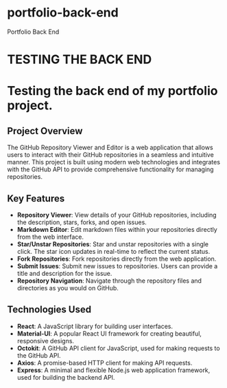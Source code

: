 # portfolio-back-end
Portfolio Back End

# TESTING THE BACK END
# Testing the back end of my portfolio project.

## Project Overview

The GitHub Repository Viewer and Editor is a web application that allows users to interact with their GitHub repositories in a seamless and intuitive manner. This project is built using modern web technologies and integrates with the GitHub API to provide comprehensive functionality for managing repositories.

## Key Features

- **Repository Viewer**: View details of your GitHub repositories, including the description, stars, forks, and open issues.
- **Markdown Editor**: Edit markdown files within your repositories directly from the web interface.
- **Star/Unstar Repositories**: Star and unstar repositories with a single click. The star icon updates in real-time to reflect the current status.
- **Fork Repositories**: Fork repositories directly from the web application.
- **Submit Issues**: Submit new issues to repositories. Users can provide a title and description for the issue.
- **Repository Navigation**: Navigate through the repository files and directories as you would on GitHub.

## Technologies Used

- **React**: A JavaScript library for building user interfaces.
- **Material-UI**: A popular React UI framework for creating beautiful, responsive designs.
- **Octokit**: A GitHub API client for JavaScript, used for making requests to the GitHub API.
- **Axios**: A promise-based HTTP client for making API requests.
- **Express**: A minimal and flexible Node.js web application framework, used for building the backend API.
